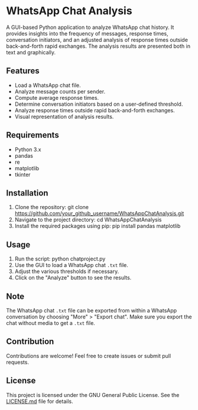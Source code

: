 # WhatsApp Chat Analysis

A GUI-based Python application to analyze WhatsApp chat history. It provides insights into the frequency of messages, response times, conversation initiators, and an adjusted analysis of response times outside back-and-forth rapid exchanges. The analysis results are presented both in text and graphically.

## Features

- Load a WhatsApp chat file.
- Analyze message counts per sender.
- Compute average response times.
- Determine conversation initiators based on a user-defined threshold.
- Analyze response times outside rapid back-and-forth exchanges.
- Visual representation of analysis results.

## Requirements

- Python 3.x
- pandas
- re
- matplotlib
- tkinter

## Installation

1. Clone the repository:
git clone https://github.com/your_github_username/WhatsAppChatAnalysis.git
2. Navigate to the project directory:
cd WhatsAppChatAnalysis
3. Install the required packages using pip:
pip install pandas matplotlib


## Usage

1. Run the script:
python chatproject.py
2. Use the GUI to load a WhatsApp chat `.txt` file.
3. Adjust the various thresholds if necessary.
4. Click on the "Analyze" button to see the results.

## Note

The WhatsApp chat `.txt` file can be exported from within a WhatsApp conversation by choosing "More" > "Export chat". Make sure you export the chat without media to get a `.txt` file.

## Contribution

Contributions are welcome! Feel free to create issues or submit pull requests.

## License

This project is licensed under the GNU General Public License. See the [LICENSE.md](LICENSE.md) file for details.
